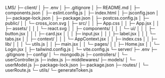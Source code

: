 LMS/
├─ client/
│  ├─ .env
│  ├─ .gitignore
│  ├─ README.md
│  ├─ components.json
│  ├─ eslint.config.js
│  ├─ index.html
│  ├─ jsconfig.json
│  ├─ package-lock.json
│  ├─ package.json
│  ├─ postcss.config.js
│  ├─ public/
│  │  └─ cross_icon.svg
│  ├─ src/
│  │  ├─ App.css
│  │  ├─ App.jsx
│  │  ├─ assets/
│  │  │  └─ react.svg
│  │  ├─ components/
│  │  │  └─ ui/
│  │  │     ├─ button.jsx
│  │  │     ├─ card.jsx
│  │  │     ├─ input.jsx
│  │  │     ├─ label.jsx
│  │  │     └─ tabs.jsx
│  │  ├─ context/
│  │  │  └─ AppContext.jsx
│  │  ├─ index.css
│  │  ├─ lib/
│  │  │  └─ utils.js
│  │  ├─ main.jsx
│  │  └─ pages/
│  │     ├─ Home.jsx
│  │     └─ Login.jsx
│  ├─ tailwind.config.js
│  └─ vite.config.js
└─ server/
   ├─ .env
   ├─ .gitignore
   ├─ config/
   │  └─ mongodb.js
   ├─ controllers/
   │  └─ userController.js
   ├─ index.js
   ├─ middlewares/
   ├─ models/
   │  └─ userModel.js
   ├─ package-lock.json
   ├─ package.json
   ├─ routes/
   │  └─ userRoute.js
   └─ utils/
      └─ generateToken.js
